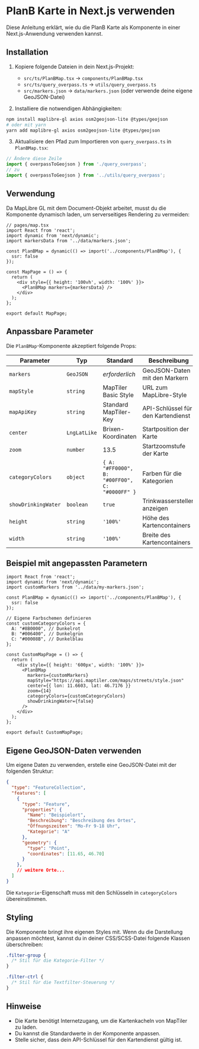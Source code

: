 # PlanB Karte in Next.js verwenden

Diese Anleitung erklärt, wie du die PlanB Karte als Komponente in einer Next.js-Anwendung verwenden kannst.

## Installation

1. Kopiere folgende Dateien in dein Next.js-Projekt:
   - `src/ts/PlanBMap.tsx` → `components/PlanBMap.tsx`
   - `src/ts/query_overpass.ts` → `utils/query_overpass.ts`
   - `src/markers.json` → `data/markers.json` (oder verwende deine eigene GeoJSON-Datei)

2. Installiere die notwendigen Abhängigkeiten:

```bash
npm install maplibre-gl axios osm2geojson-lite @types/geojson
# oder mit yarn
yarn add maplibre-gl axios osm2geojson-lite @types/geojson
```

3. Aktualisiere den Pfad zum Importieren von `query_overpass.ts` in `PlanBMap.tsx`:

```typescript
// Ändere diese Zeile
import { overpassToGeojson } from './query_overpass';
// zu
import { overpassToGeojson } from '../utils/query_overpass';
```

## Verwendung

Da MapLibre GL mit dem Document-Objekt arbeitet, musst du die Komponente dynamisch laden, um serverseitiges Rendering zu vermeiden:

```tsx
// pages/map.tsx
import React from 'react';
import dynamic from 'next/dynamic';
import markersData from '../data/markers.json';

const PlanBMap = dynamic(() => import('../components/PlanBMap'), {
  ssr: false
});

const MapPage = () => {
  return (
    <div style={{ height: '100vh', width: '100%' }}>
      <PlanBMap markers={markersData} />
    </div>
  );
};

export default MapPage;
```

## Anpassbare Parameter

Die `PlanBMap`-Komponente akzeptiert folgende Props:

| Parameter | Typ | Standard | Beschreibung |
|-----------|-----|----------|-------------|
| `markers` | `GeoJSON` | *erforderlich* | GeoJSON-Daten mit den Markern |
| `mapStyle` | `string` | MapTiler Basic Style | URL zum MapLibre-Style |
| `mapApiKey` | `string` | Standard MapTiler-Key | API-Schlüssel für den Kartendienst |
| `center` | `LngLatLike` | Brixen-Koordinaten | Startposition der Karte |
| `zoom` | `number` | 13.5 | Startzoomstufe der Karte |
| `categoryColors` | `object` | `{ A: "#FF0000", B: "#00FF00", C: "#0000FF" }` | Farben für die Kategorien |
| `showDrinkingWater` | `boolean` | `true` | Trinkwasserstellen anzeigen |
| `height` | `string` | `'100%'` | Höhe des Kartencontainers |
| `width` | `string` | `'100%'` | Breite des Kartencontainers |

## Beispiel mit angepassten Parametern

```tsx
import React from 'react';
import dynamic from 'next/dynamic';
import customMarkers from '../data/my-markers.json';

const PlanBMap = dynamic(() => import('../components/PlanBMap'), {
  ssr: false
});

// Eigene Farbschemen definieren
const customCategoryColors = {
  A: "#8B0000", // Dunkelrot
  B: "#006400", // Dunkelgrün
  C: "#00008B", // Dunkelblau
};

const CustomMapPage = () => {
  return (
    <div style={{ height: '600px', width: '100%' }}>
      <PlanBMap 
        markers={customMarkers}
        mapStyle="https://api.maptiler.com/maps/streets/style.json"
        center={{ lon: 11.6603, lat: 46.7176 }}
        zoom={14}
        categoryColors={customCategoryColors}
        showDrinkingWater={false}
      />
    </div>
  );
};

export default CustomMapPage;
```

## Eigene GeoJSON-Daten verwenden

Um eigene Daten zu verwenden, erstelle eine GeoJSON-Datei mit der folgenden Struktur:

```json
{
  "type": "FeatureCollection",
  "features": [
    {
      "type": "Feature",
      "properties": {
        "Name": "Beispielort",
        "Beschreibung": "Beschreibung des Ortes",
        "Öffnungszeiten": "Mo-Fr 9-18 Uhr",
        "Kategorie": "A"
      },
      "geometry": { 
        "type": "Point", 
        "coordinates": [11.65, 46.70] 
      }
    },
    // weitere Orte...
  ]
}
```

Die `Kategorie`-Eigenschaft muss mit den Schlüsseln in `categoryColors` übereinstimmen.

## Styling

Die Komponente bringt ihre eigenen Styles mit. Wenn du die Darstellung anpassen möchtest, kannst du in deiner CSS/SCSS-Datei folgende Klassen überschreiben:

```css
.filter-group {
  /* Stil für die Kategorie-Filter */
}

.filter-ctrl {
  /* Stil für die Textfilter-Steuerung */
}
```

## Hinweise

- Die Karte benötigt Internetzugang, um die Kartenkacheln von MapTiler zu laden.
- Du kannst die Standardwerte in der Komponente anpassen.
- Stelle sicher, dass dein API-Schlüssel für den Kartendienst gültig ist. 